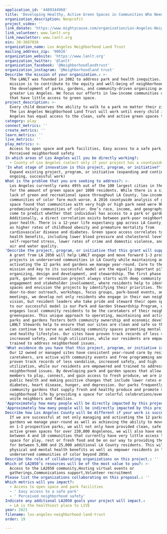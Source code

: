 ```yaml
---
application_id: '4489344968'
title: 'Developing Healthy, Active Green Spaces in Communities Who Need It Most'
organization_description: Nonprofit
project_video: ''
link_donate: 'https://www.mightycause.com/organization/Los-Angeles-Neighborhood-Land-Trust'
link_volunteer: www.lanlt.org
link_newsletter: www.lanlt.org
ein: 38-3687836
organization_name: Los Angeles Neighborhood Land Trust
mailing_address_zip: '90026'
organization_website: 'https://www.lanlt.org'
organization_twitter: '@lanlt'
organization_facebook: '@Neighborhoodlandtrust'
organization_instagram: '@Neighborhoodland trust'
Describe the mission of your organization.: >-
  The LANLT was founded in 2002 to address park and health inequities. Our
  mission is to contribute to the equity and well-being of neighborhoods through
  the development of parks, gardens, and community-driven organizing across
  greater Los Angeles. We focus our efforts in low-income communities of color
  that have little access to green space.
project_description: >-
  Every child deserves the ability to walk to a park no matter their zip code.
  The Los Angeles Neighborhood Land Trust will work until every child in Los
  Angeles has equal access to the clean, safe and active green spaces they need.
category: play
connect_metrics: ''
create_metrics: ''
learn_metrics: ''
live_metrics: ''
play_metrics: >-
  Access to open space and park facilities, Easy access to a safe park,
  Perceived neighborhood safety
In which areas of Los Angeles will you be directly working?:
  - County of Los Angeles (select only if your project has a countywide benefit)
'In what stage of innovation is this project, program, or initiative?': >-
  Expand existing project, program, or initiative (expanding and continuing
  ongoing, successful work)
What is the problem that you are seeking to address?: >-
  Los Angeles currently ranks 49th out of the 100 largest cities in the country
  for the amount of green space per 1000 residents. While there is a significant
  lack of green and recreational space throughout LA County, low-income
  communities of color fare much worse. A 2016 countywide analysis of green
  space found that communities with very high or high park need were 90%
  predominately communities of color. One’s race, income, and geography have
  come to predict whether that individual has access to a park or garden.
  Additionally, a direct correlation exists between park-poor neighborhoods and
  poor health. There is a 12-year life expectancy gap across LA County, as well
  as higher rates of childhood obesity and premature mortality from
  cardiovascular disease and diabetes. Green space access correlates to public
  health benefits, including lower blood pressure and cholesterol levels, lower
  self-reported stress, lower rates of crime and domestic violence, and improved
  air and water quality.
'Describe the project, program, or initiative that this grant will support to address the problem identified.': >-
  A grant from LA 2050 will help LANLT engage and move forward 1-3 prospective
  projects in underserved communities in LA County while maintaining and
  activating the 12 parks and gardens we manage year-round. Core to the LANLT's
  mission and key to its successful model are the equally important pillars of
  organizing, design and development, and stewardship. The first phase of a new
  park, garden or renovation project always starts with deep community
  engagement and stakeholder involvement, where residents help to identify
  spaces and envision the projects by identifying their priorities. Through
  door-to-door outreach, workshops, focus groups, park-based events, and monthly
  meetings, we develop not only residents who engage in their own neighborhood
  vision, but resident leaders who take pride and steward their open spaces. Key
  to our successful model is our Park and Garden Stewardship Program, which
  engages local community residents to be the caretakers of their neighborhood
  greenspaces. This unique approach to operating, maintaining and activating our
  parks and gardens fosters both community ownership and economic development.
  LANLT Stewards help to ensure that our sites are clean and safe so that they
  can continue to serve as welcoming community spaces promoting mental wellbeing
  and healthy lifestyles. Our sites have proven track records of less vandalism,
  increased safety, and high utilization, while our residents are empowered and
  trained to address neighborhood issues.
'What evidence do you have that this project, program, or initiative is or will be successful, and how will you define and measure success?': >-
  Our 12 owned or managed sites have consistent year-round care by resident
  caretakers, are active with community events and free programming and have
  proven track records of less vandalism, increased safety, and high
  utilization, while our residents are empowered and trained to address
  neighborhood issues. By developing park and garden spaces that allow community
  members to play, connect, and gain access to fresh produce, we are impacting
  public health and making positive changes that include lower rates of obesity,
  diabetes, heart disease, hunger, and depression. Our parks frequently include
  community gardens that supply fresh and healthy produce and promote vibrant
  neighborhood life by providing a space for colorful celebrations/events that
  unite neighbors and families.
'Approximately how many people will be directly impacted by this project, program, or initiative?': '255000'
'Approximately how many people will be indirectly impacted by this project, program, or initiative?': '500000'
Describe how Los Angeles County will be different if your work is successful.: >-
  If we are successful at not only managing and activating the 12 parks and
  gardens we manage year-round as well as achieving the ability to move forward
  on 1-3 prospective parks, we will not only have provided clean, safe and
  active green spaces for over 230,000 Angelenos, we will also have engaged
  between 4 and 10 communities that currently have very little access to green
  space for play, rest or fresh food and be on our way to providing these spaces
  for between 5,000 and 25,000 additional LA County residents. This will provide
  physical and mental health benefits as well as empower residents in long
  underserved communities of color beyond 2050.
Describe the role of collaborating organizations on this project.: ''
Which of LA2050’s resources will be of the most value to you?: >-
  Access to the LA2050 community,Hosting virtual events or
  gatherings,Communications support,Volunteer recruitment
Please list the organizations collaborating on this proposal.: ''
Which metrics will you impact?:
  - Access to open space and park facilities
  - ' Easy access to a safe park'
  - ' Perceived neighborhood safety'
Indicate any additional LA2050 goals your project will impact.:
  - LA is the healthiest place to LIVE
year: 2021
filename: los-angeles-neighborhood-land-trust
order: 19

---
```

